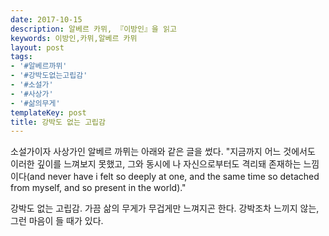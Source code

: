 ```yaml
---
date: 2017-10-15
description: 알베르 카뮈, 『이방인』을 읽고
keywords: 이방인,카뮈,알베르 카뮈
layout: post
tags:
- '#알베르까뮈'
- '#강박도없는고립감'
- '#소설가'
- '#사상가'
- '#삶의무게'
templateKey: post
title: 강박도 없는 고립감
---
```


소설가이자 사상가인 알베르 까뮈는 아래와 같은 글을 썼다. "지금까지 어느 것에서도 이러한 깊이를 느껴보지 못했고, 그와 동시에 나 자신으로부터도 격리돼 존재하는 느낌이다(and never have i felt so deeply at one, and the same time so detached from myself, and so present in the world)."

강박도 없는 고립감. 가끔 삶의 무게가 무겁게만 느껴지곤 한다. 강박조차 느끼지 않는, 그런 마음이 들 때가 있다.
